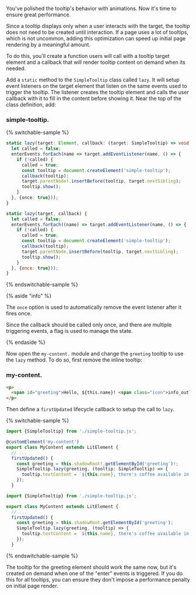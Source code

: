 You've polished the tooltip's behavior with animations. Now it's time to ensure
great performance.

Since a tooltip displays only when a user interacts with the target, the tooltip
does not need to be created until interaction. If a page uses a lot of
tooltips, which is not uncommon, adding this optimization can speed up initial
page rendering by a meaningful amount.

To do this, you'll create a function users will call with a tooltip target
element and a callback that will render tooltip content on demand when
its needed.

Add a `static` method to the `SimpleTooltip` class called
`lazy`. It will setup event listeners on the target element that listen on the
same events used to trigger the tooltip. The listener creates the tooltip
element and calls the user callback with it to fill in the content before
showing it. Near the top of the class definition, add:

### simple-tooltip.<ts-js></ts-js>
{% switchable-sample %}

```ts
static lazy(target: Element, callback: (target: SimpleTooltip) => void) {
  let called = false;
  enterEvents.forEach(name => target.addEventListener(name, () => {
    if (!called) {
      called = true;
      const tooltip = document.createElement('simple-tooltip');
      callback(tooltip);
      target.parentNode!.insertBefore(tooltip, target.nextSibling);
      tooltip.show();
    }
  }, {once: true}));
}
```

```js
static lazy(target, callback) {
  let called = false;
  enterEvents.forEach((name) => target.addEventListener(name, () => {
    if (!called) {
      called = true;
      const tooltip = document.createElement('simple-tooltip');
      callback(tooltip);
      target.parentNode.insertBefore(tooltip, target.nextSibling);
      tooltip.show();
    }
  }, {once: true}));
}
```

{% endswitchable-sample %}

{% aside  "info" %}

The `once` option is used to automatically remove the event listener after it fires once.

Since the callback should be called only once, and there are multiple triggering
events, a flag is used to manage the state.

<!-- TODO Slightly confused by the "a flag is used" sentence above. -->

{% endaside %}

Now open the <code>my-content.<ts-js></ts-js></code> module and change the
`greeting` tooltip to use the `lazy` method. To do so, first remove the inline
tooltip:

### my-content.<ts-js></ts-js>
```html
<p>
  <span id="greeting">Hello, ${this.name}! <span class="icon">info_outline</span></span>
</p>
```

Then define a `firstUpdated` lifecycle callback to setup the call to `lazy`.

{% switchable-sample %}

```ts
import {SimpleTooltip} from './simple-tooltip.js';

@customElement('my-content')
export class MyContent extends LitElement {
  // ...
  firstUpdated() {
    const greeting = this.shadowRoot!.getElementById('greeting')!;
    SimpleTooltip.lazy(greeting, (tooltip: SimpleTooltip) => {
      tooltip.textContent = `${this.name}, there's coffee available in the lounge.`;
    });
  }
```

```js
import {SimpleTooltip} from './simple-tooltip.js';

export class MyContent extends LitElement {
  // ...
  firstUpdated() {
    const greeting = this.shadowRoot.getElementById('greeting');
    SimpleTooltip.lazy(greeting, (tooltip) => {
      tooltip.textContent = `${this.name}, there's coffee available in the lounge.`;
    });
  }
```

{% endswitchable-sample %}

The tooltip for the greeting element should work the same now, but it's created
on demand when one of the "enter" events is triggered. If you do this for
all tooltips, you can ensure they don't impose a performance penalty on
initial page render.
